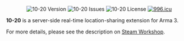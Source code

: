 <p align="center">
    <img src="https://img.shields.io/badge/Version-v0.1.4-blue.svg?style=flat-square" alt="10-20 Version">
    <img src="https://img.shields.io/badge/Issues-0-green.svg?style=flat-square" alt="10-20 Issues">
    <img src="https://img.shields.io/badge/License-WTFPL-orange.svg?style=flat-square" alt="10-20 License">
    <a href="https://996.icu"><img src="https://img.shields.io/badge/link-996.icu-red.svg?style=flat-square" alt="996.icu" /></a>
</p>

**10-20** is a server-side real-time location-sharing extension for Arma 3.

For more details, please see the description on <a href="https://steamcommunity.com/sharedfiles/filedetails/?id=1368691472">Steam Workshop</a>.
